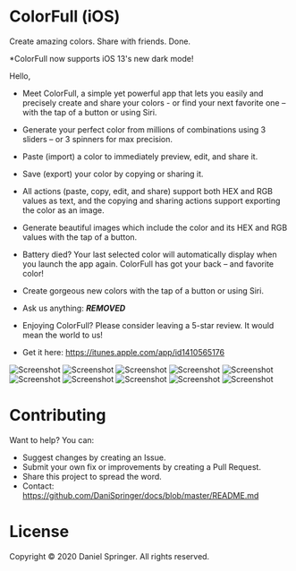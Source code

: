 # ColorFull (iOS)
Create amazing colors. Share with friends. Done.

\*ColorFull now supports iOS 13's new dark mode!


Hello,

* Meet ColorFull, a simple yet powerful app that lets you easily and precisely create and share your colors - or find your next favorite one – with the tap of a button or using Siri.

* Generate your perfect color from millions of combinations using 3 sliders – or 3 spinners for max precision.

* Paste (import) a color to immediately preview, edit, and share it.

* Save (export) your color by copying or sharing it.

* All actions (paste, copy, edit, and share) support both HEX and RGB values as text, and the copying and sharing actions support exporting the color as an image.

* Generate beautiful images which include the color and its HEX and RGB values with the tap of a button.

* Battery died? Your last selected color will automatically display when you launch the app again. ColorFull has got your back – and favorite color!

* Create gorgeous new colors with the tap of a button or using Siri.


* Ask us anything: ***REMOVED***

* Enjoying ColorFull? Please consider leaving a 5-star review. It would mean the world to us!
- Get it here: https://itunes.apple.com/app/id1410565176

![Screenshot](https://raw.githubusercontent.com/DaniSpringer/colorfull/master/s/s1.jpg) ![Screenshot](https://raw.githubusercontent.com/DaniSpringer/colorfull/master/s/s2.jpg) ![Screenshot](https://raw.githubusercontent.com/DaniSpringer/colorfull/master/s/s3.jpg) ![Screenshot](https://raw.githubusercontent.com/DaniSpringer/colorfull/master/s/s4.jpg) ![Screenshot](https://raw.githubusercontent.com/DaniSpringer/colorfull/master/s/s5.jpg) ![Screenshot](https://raw.githubusercontent.com/DaniSpringer/colorfull/master/s/s6.jpg) ![Screenshot](https://raw.githubusercontent.com/DaniSpringer/colorfull/master/s/s7.jpg) ![Screenshot](https://raw.githubusercontent.com/DaniSpringer/colorfull/master/s/s8.jpg) ![Screenshot](https://raw.githubusercontent.com/DaniSpringer/colorfull/master/s/s9.jpg) ![Screenshot](https://raw.githubusercontent.com/DaniSpringer/colorfull/master/s/s10.jpg)



# Contributing
Want to help? You can:
- Suggest changes by creating an Issue.
- Submit your own fix or improvements by creating a Pull Request.
- Share this project to spread the word.
- Contact: https://github.com/DaniSpringer/docs/blob/master/README.md

# License
Copyright © 2020 Daniel Springer. All rights reserved.